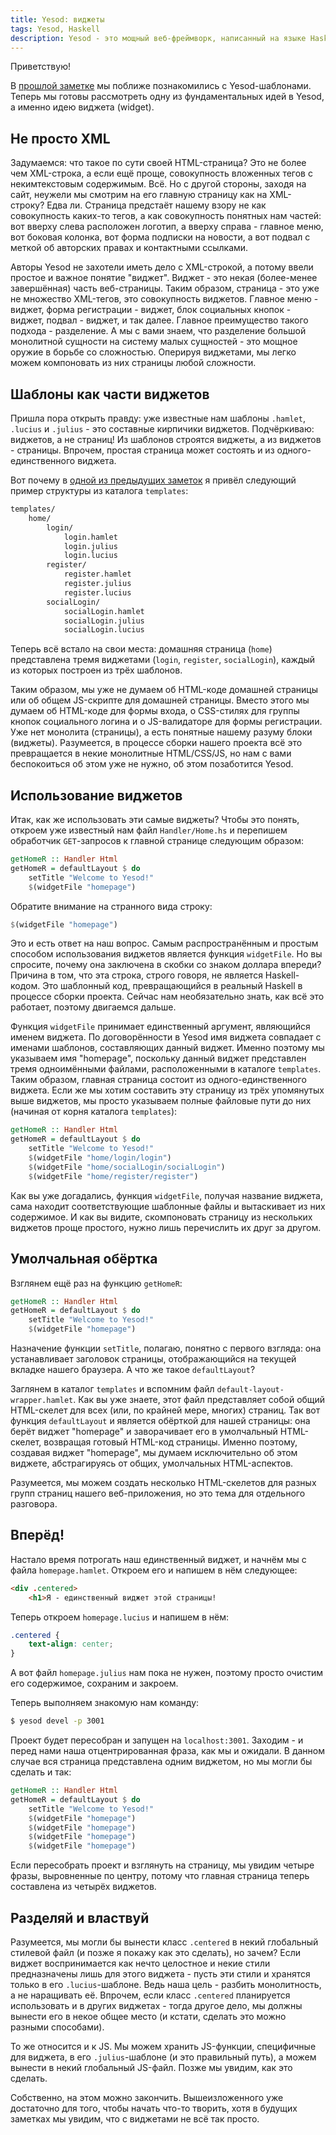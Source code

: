 ```yaml
---
title: Yesod: виджеты
tags: Yesod, Haskell
description: Yesod - это мощный веб-фреймворк, написанный на языке Haskell. Сегодня поговорим о важной концепции Yesod - о виджете.
---
```


Приветствую!

В [прошлой заметке](http://blog.dshevchenko.biz/2014/12/23/yesod-templates.html) мы поближе познакомились с Yesod-шаблонами. Теперь мы готовы рассмотреть одну из фундаментальных идей в Yesod, а именно идею виджета (widget).

## Не просто XML

Задумаемся: что такое по сути своей HTML-страница? Это не более чем XML-строка, а если ещё проще, совокупность вложенных тегов с некимтекстовым содержимым. Всё. Но с другой стороны, заходя на сайт, неужели мы смотрим на его главную страницу как на XML-строку? Едва ли. Страница предстаёт нашему взору не как совокупность каких-то тегов, а как совокупность понятных нам частей: вот вверху слева расположен логотип, а вверху справа - главное меню, вот боковая колонка, вот форма подписки на новости, а вот подвал с меткой об авторских правах и контактными ссылками.

Авторы Yesod не захотели иметь дело с XML-строкой, а потому ввели простое и важное понятие "виджет". Виджет - это некая (более-менее завершённая) часть веб-страницы. Таким образом, страница - это уже не множество XML-тегов, это совокупность виджетов. Главное меню - виджет, форма регистрации - виджет, блок социальных кнопок - виджет, подвал - виджет, и так далее. Главное преимущество такого подхода - разделение. А мы с вами знаем, что разделение большой монолитной сущности на систему малых сущностей - это мощное оружие в борьбе со сложностью. Оперируя виджетами, мы легко можем компоновать из них страницы любой сложности.

## Шаблоны как части виджетов

Пришла пора открыть правду: уже известные нам шаблоны `.hamlet`, `.lucius` и `.julius` - это составные кирпичики виджетов. Подчёркиваю: виджетов, а не страниц! Из шаблонов строятся виджеты, а из виджетов - страницы. Впрочем, простая страница может состоять и из одного-единственного виджета.

Вот почему в [одной из предыдущих заметок]((http://blog.dshevchenko.biz/2014/12/21/yesod-structure-templates.html)) я привёл следующий пример структуры из каталога `templates`:

```bash
templates/
    home/
        login/
            login.hamlet
            login.julius
            login.lucius
        register/
            register.hamlet
            register.julius
            register.lucius
        socialLogin/
            socialLogin.hamlet
            socialLogin.julius
            socialLogin.lucius
```

Теперь всё встало на свои места: домашняя страница (`home`) представлена тремя виджетами (`login`, `register`, `socialLogin`), каждый из которых построен из трёх шаблонов.

Таким образом, мы уже не думаем об HTML-коде домашней страницы или об общем JS-скрипте для домашней страницы. Вместо этого мы думаем об HTML-коде для формы входа, о CSS-стилях для группы кнопок социального логина и о JS-валидаторе для формы регистрации. Уже нет монолита (страницы), а есть понятные нашему разуму блоки (виджеты). Разумеется, в процессе сборки нашего проекта всё это превращается в некие монолитные HTML/CSS/JS, но нам с вами беспокоиться об этом уже не нужно, об этом позаботится Yesod.

## Использование виджетов

Итак, как же использовать эти самые виджеты? Чтобы это понять, откроем уже известный нам файл `Handler/Home.hs` и перепишем обработчик `GET`-запросов к главной странице следующим образом:

```haskell
getHomeR :: Handler Html
getHomeR = defaultLayout $ do
    setTitle "Welcome to Yesod!"
    $(widgetFile "homepage")
```

Обратите внимание на странного вида строку:

```haskell
$(widgetFile "homepage")
```

Это и есть ответ на наш вопрос. Самым распространённым и простым способом использования виджетов является функция `widgetFile`. Но вы спросите, почему она заключена в скобки со знаком доллара впереди? Причина в том, что эта строка, строго говоря, не является Haskell-кодом. Это шаблонный код, превращающийся в реальный Haskell в процессе сборки проекта. Сейчас нам необязательно знать, как всё это работает, поэтому двигаемся дальше. 

Функция `widgetFile` принимает единственный аргумент, являющийся именем виджета. По договорённости в Yesod имя виджета совпадает с именами шаблонов, составляющих данный виджет. Именно поэтому мы указываем имя "homepage", поскольку данный виджет представлен тремя одноимёнными файлами, расположенными в каталоге `templates`. Таким образом, главная страница состоит из одного-единственного виджета. Если же мы хотим составить эту страницу из трёх упомянутых выше виджетов, мы просто указываем полные файловые пути до них (начиная от корня каталога `templates`):

```haskell
getHomeR :: Handler Html
getHomeR = defaultLayout $ do
    setTitle "Welcome to Yesod!"
    $(widgetFile "home/login/login")
    $(widgetFile "home/socialLogin/socialLogin")
    $(widgetFile "home/register/register")
```

Как вы уже догадались, функция `widgetFile`, получая название виджета, сама находит соответствующие шаблонные файлы и вытаскивает из них содержимое. И как вы видите, скомпоновать страницу из нескольких виджетов проще простого, нужно лишь перечислить их друг за другом. 
## Умолчальная обёртка

Взглянем ещё раз на функцию `getHomeR`:

```haskell
getHomeR :: Handler Html
getHomeR = defaultLayout $ do
    setTitle "Welcome to Yesod!"
    $(widgetFile "homepage")
```

Назначение функции `setTitle`, полагаю, понятно с первого взгляда: она устанавливает заголовок страницы, отображающийся на текущей вкладке нашего браузера. А что же такое `defaultLayout`?

Заглянем в каталог `templates` и вспомним файл `default-layout-wrapper.hamlet`. Как вы уже знаете, этот файл представляет собой общий HTML-скелет для всех (или, по крайней мере, многих) страниц. Так вот функция `defaultLayout` и является обёрткой для нашей страницы: она берёт виджет "homepage" и заворачивает его в умолчальный HTML-скелет, возвращая готовый HTML-код страницы. Именно поэтому, создавая виджет "homepage", мы думаем исключительно об этом виджете, абстрагируясь от общих, умолчальных HTML-аспектов.

Разумеется, мы можем создать несколько HTML-скелетов для разных групп страниц нашего веб-приложения, но это тема для отдельного разговора.

## Вперёд!

Настало время потрогать наш единственный виджет, и начнём мы с файла `homepage.hamlet`. Откроем его и напишем в нём следующее:

```html
<div .centered>
    <h1>Я - единственный виджет этой страницы!
```

Теперь откроем `homepage.lucius` и напишем в нём:

```css
.centered {
    text-align: center;
}
```

А вот файл `homepage.julius` нам пока не нужен, поэтому просто очистим его содержимое, сохраним и закроем.

Теперь выполняем знакомую нам команду:

```bash
$ yesod devel -p 3001
```

Проект будет пересобран и запущен на `localhost:3001`. Заходим - и перед нами наша отцентрированная фраза, как мы и ожидали. В данном случае вся страница представлена одним виджетом, но мы могли бы сделать и так:

```haskell
getHomeR :: Handler Html
getHomeR = defaultLayout $ do
    setTitle "Welcome to Yesod!"
    $(widgetFile "homepage")
    $(widgetFile "homepage")
    $(widgetFile "homepage")
    $(widgetFile "homepage")
```

Если пересобрать проект и взглянуть на страницу, мы увидим четыре фразы, выровненные по центру, потому что главная страница теперь составлена из четырёх виджетов.

## Разделяй и властвуй

Разумеется, мы могли бы вынести класс `.centered` в некий глобальный стилевой файл (и позже я покажу как это сделать), но зачем? Если виджет воспринимается как нечто целостное и некие стили предназначены лишь для этого виджета - пусть эти стили и хранятся только в его `.lucius`-шаблоне. Ведь наша цель - разбить монолитность, а не наращивать её. Впрочем, если класс `.centered` планируется использовать и в других виджетах - тогда другое дело, мы должны вынести его в некое общее место (и кстати, сделать это можно разными способами).

То же относится и к JS. Мы можем хранить JS-функции, специфичные для виджета, в его `.julius`-шаблоне (и это правильный путь), а можем вынести в некий глобальный JS-файл. Позже мы увидим, как это сделать.

Собственно, на этом можно закончить. Вышеизложенного уже достаточно для того, чтобы начать что-то творить, хотя в будущих заметках мы увидим, что с виджетами не всё так просто.

